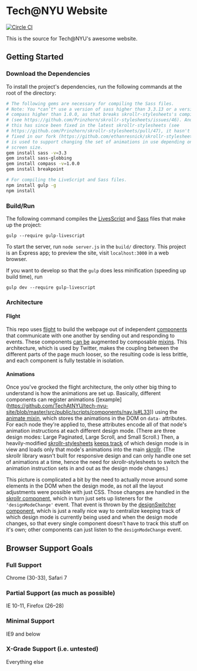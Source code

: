 # Tech@NYU Website

[![Circle CI](https://circleci.com/gh/TechAtNYU/tech-nyu-site/tree/master.svg?style=svg)](https://circleci.com/gh/TechAtNYU/tech-nyu-site/tree/master)

This is the source for Tech@NYU's awesome website.

## Getting Started
### Download the Dependencies
To install the project's dependencies, run the following commands at the root
of the directory:
```bash
# The following gems are necessary for compiling the Sass files.
# Note: You *can’t* use a version of sass higher than 3.3.13 or a version of
# compass higher than 1.0.0, as that breaks skrollr-stylesheets's compilation
# (see https://github.com/Prinzhorn/skrollr-stylesheets/issues/46). And while
# this has since been fixed in the latest skrollr-stylesheets (see
# https://github.com/Prinzhorn/skrollr-stylesheets/pull/47), it hasn't been
# fixed in our fork (https://github.com/ethanresnick/skrollr-stylesheets), which
# is used to support changing the set of animations in use depending on the
# screen size.
gem install sass -v=3.3
gem install sass-globbing
gem install compass -v=1.0.0
gem install breakpoint

# For compiling the LiveScript and Sass files.
npm install gulp -g
npm install
```

### Build/Run
The following command compiles the [LivesScript](http://livescript.net/) and
[Sass](http://sass-lang.com/) files that make up the project:
```
gulp --require gulp-livescript
```

To start the server, run `node server.js` in the `build/` directory. This
project is an Express app; to preview the site, visit `localhost:3000` in a web
browser.

If you want to develop so that the `gulp` does less minification (speeding up
build time), run
```
gulp dev --require gulp-livescript
```

### Architecture
#### Flight
This repo uses [flight](https://github.com/flightjs/flight) to build the webpage out of independent [components](https://github.com/TechAtNYU/tech-nyu-site/tree/master/src/public/scripts/components) that communicate with one another by sending out and responding to events. These components [can be](https://github.com/flightjs/flight/blob/master/doc/mixin_api.md) augmented by composable [mixins](https://github.com/TechAtNYU/tech-nyu-site/blob/master/src/public/scripts/mixins.ls). This architecture, which is used by Twitter, makes the coupling between the different parts of the page much looser, so the resulting code is less brittle, and each component is fully testable in isolation.

#### Animations
Once you've grocked the flight architecture, the only other big thing to understand is how the animations are set up. Basically, different components can register animations ([example] (https://github.com/TechAtNYU/tech-nyu-site/blob/master/src/public/scripts/components/nav.ls#L33)) using the [animate mixin](https://github.com/TechAtNYU/tech-nyu-site/blob/master/src/public/scripts/mixins.ls#L43), which stores the animations in the DOM on `data-` attributes. For each node they're applied to, these attributes encode all of that node's animation instructions at each different design mode. (There are three design modes: Large Paginated, Large Scroll, and Small Scroll.) Then, a heavily-modified [skrollr-stylesheets](https://github.com/ethanresnick/skrollr-stylesheets/) [keeps track](https://github.com/ethanresnick/skrollr-stylesheets/blob/master/src/skrollr.stylesheets.js#L102) of which design mode is in view and loads only that mode's animations into the main [skrollr](https://github.com/Prinzhorn/skrollr). (The skrollr library wasn't built for responsive design and can only handle one set of animations at a time, hence the need for skrollr-stylesheets to switch the animation instruction sets in and out as the design mode changes.) 

This picture is complicated a bit by the need to actually move around some elements in the DOM when the design mode, as not all the layout adjustments were possible with just CSS. Those changes are handled in the [skrollr component](https://github.com/TechAtNYU/tech-nyu-site/blob/master/src/public/scripts/components/skrollr.ls#L51), which in turn just sets up listeners for the `'designModeChange'` event. That event is thrown by the [designSwitcher component](https://github.com/TechAtNYU/tech-nyu-site/blob/master/src/public/scripts/components/designSwitcher.ls), which is just a really nice way to centralize keeping track of which design mode is currently being used and when the design mode changes, so that every single component doesn't have to track this stuff on it's own; other components can just listen to the `designModeChange` event.

## Browser Support Goals
### Full Support
Chrome (30-33), Safari 7

### Partial Support (as much as possible)
IE 10-11, Firefox (26–28)

### Minimal Support
IE9 and below

### X-Grade Support (i.e. untested)
Everything else

